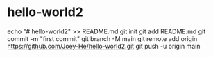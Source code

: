 # hello-world2
echo "# hello-world2" >> README.md
git init
git add README.md
git commit -m "first commit"
git branch -M main
git remote add origin https://github.com/Joey-He/hello-world2.git
git push -u origin main
